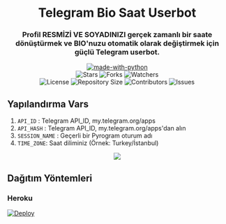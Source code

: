 <h1 align= center>Telegram Bio Saat Userbot</h1>
<h3 align = center>Profil RESMİZİ VE SOYADINIZI gerçek zamanlı bir saate dönüştürmek ve BIO'nuzu otomatik olarak değiştirmek için güçlü Telegram userbot.</h3>
<p align="center">
<a href="https://python.org"><img src="http://forthebadge.com/images/badges/made-with-python.svg" alt="made-with-python"></a>
<br>
    <img src="https://img.shields.io/github/stars/teletips/DATE_TIME_USERBOT-TeLeTiPs?style=for-the-badge" alt="Stars">
    <img src="https://img.shields.io/github/forks/teletips/DATE_TIME_USERBOT-TeLeTiPs?style=for-the-badge" alt="Forks">
    <img src="https://img.shields.io/github/watchers/teletips/DATE_TIME_USERBOT-TeLeTiPs?style=for-the-badge" alt="Watchers"> 
<br>
    <img src="https://img.shields.io/github/license/teletips/DATE_TIME_USERBOT-TeLeTiPs?style=for-the-badge" alt="License">
    <img src="https://img.shields.io/github/repo-size/teletips/DATE_TIME_USERBOT-TeLeTiPs?style=for-the-badge" alt="Repository Size">
    <img src="https://img.shields.io/github/contributors/teletips/DATE_TIME_USERBOT-TeLeTiPs?style=for-the-badge" alt="Contributors">
    <img src="https://img.shields.io/github/issues/teletips/DATE_TIME_USERBOT-TeLeTiPs?style=for-the-badge" alt="Issues">
</p>  

## Yapılandırma Vars
1. `API_ID` : Telegram API_ID, my.telegram.org/apps
2. `API_HASH` : Telegram API_ID, my.telegram.org/apps'dan alın
3. `SESSION_NAME` : Geçerli bir Pyrogram oturum adı
4. `TIME_ZONE`: Saat diliminiz (Örnek: Turkey/İstanbul)

<p align="center">
<img src="https://telegra.ph/file/577fd708b51a9c60053f7.jpg">
<p>
 
## Dağıtım Yöntemleri

### Heroku

[![Deploy](https://www.herokucdn.com/deploy/button.svg)](https://heroku.com/deploy?template=https://github.com/Mehmetbaba06/TelegramBiosaat-Userbot)

